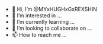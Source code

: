 - 👋 Hi, I’m @MYxHUGHxGxREXSHIN
- 👀 I’m interested in ...
- 🌱 I’m currently learning ...
- 💞️ I’m looking to collaborate on ...
- 📫 How to reach me ...

<!---
MYxHUGHxGxREXSHIN/MYxHUGHxGxREXSHIN is a ✨ special ✨ repository because its `README.md` (this file) appears on your GitHub profile.
You can click the Preview link to take a look at your changes.
--->
